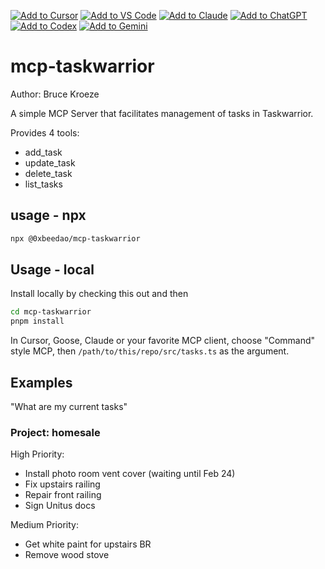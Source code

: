 [![Add to Cursor](https://fastmcp.me/badges/cursor_dark.svg)](https://fastmcp.me/MCP/Details/693/taskwarrior)
[![Add to VS Code](https://fastmcp.me/badges/vscode_dark.svg)](https://fastmcp.me/MCP/Details/693/taskwarrior)
[![Add to Claude](https://fastmcp.me/badges/claude_dark.svg)](https://fastmcp.me/MCP/Details/693/taskwarrior)
[![Add to ChatGPT](https://fastmcp.me/badges/chatgpt_dark.svg)](https://fastmcp.me/MCP/Details/693/taskwarrior)
[![Add to Codex](https://fastmcp.me/badges/codex_dark.svg)](https://fastmcp.me/MCP/Details/693/taskwarrior)
[![Add to Gemini](https://fastmcp.me/badges/gemini_dark.svg)](https://fastmcp.me/MCP/Details/693/taskwarrior)

# mcp-taskwarrior

Author: Bruce Kroeze

A simple MCP Server that facilitates management of tasks in Taskwarrior.

Provides 4 tools:

- add_task
- update_task
- delete_task
- list_tasks

## usage - npx

```bash
npx @0xbeedao/mcp-taskwarrior
```

## Usage - local

Install locally by checking this out and then

```bash
cd mcp-taskwarrior
pnpm install
```


In Cursor, Goose, Claude or your favorite MCP client, choose "Command" style MCP, then `/path/to/this/repo/src/tasks.ts` as the argument.

## Examples

"What are my current tasks"

### Project: homesale

High Priority:
- Install photo room vent cover (waiting until Feb 24)
- Fix upstairs railing
- Repair front railing
- Sign Unitus docs

Medium Priority:
- Get white paint for upstairs BR
- Remove wood stove
